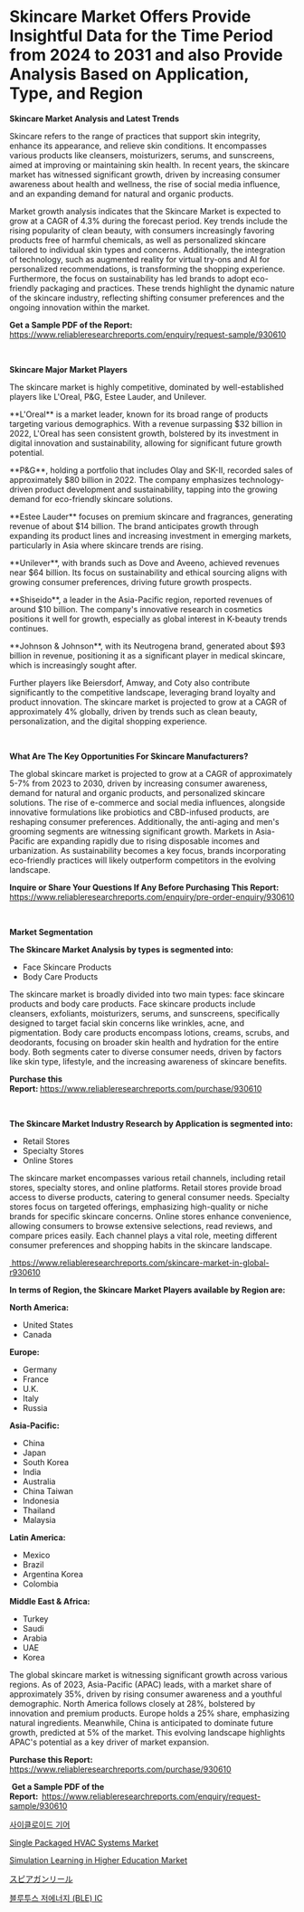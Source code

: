 <p><h1>Skincare Market Offers Provide Insightful Data for the Time Period from 2024 to 2031 and also Provide Analysis Based on Application, Type, and Region</h1></p><p><strong>Skincare Market Analysis and Latest Trends</strong></p>
<p><p>Skincare refers to the range of practices that support skin integrity, enhance its appearance, and relieve skin conditions. It encompasses various products like cleansers, moisturizers, serums, and sunscreens, aimed at improving or maintaining skin health. In recent years, the skincare market has witnessed significant growth, driven by increasing consumer awareness about health and wellness, the rise of social media influence, and an expanding demand for natural and organic products.</p><p>Market growth analysis indicates that the Skincare Market is expected to grow at a CAGR of 4.3% during the forecast period. Key trends include the rising popularity of clean beauty, with consumers increasingly favoring products free of harmful chemicals, as well as personalized skincare tailored to individual skin types and concerns. Additionally, the integration of technology, such as augmented reality for virtual try-ons and AI for personalized recommendations, is transforming the shopping experience. Furthermore, the focus on sustainability has led brands to adopt eco-friendly packaging and practices. These trends highlight the dynamic nature of the skincare industry, reflecting shifting consumer preferences and the ongoing innovation within the market.</p></p>
<p><strong>Get a Sample PDF of the Report:&nbsp;</strong> <a href="https://www.reliableresearchreports.com/enquiry/request-sample/930610">https://www.reliableresearchreports.com/enquiry/request-sample/930610</a></p>
<p>&nbsp;</p>
<p><strong>Skincare Major Market Players</strong></p>
<p><p>The skincare market is highly competitive, dominated by well-established players like L'Oreal, P&G, Estee Lauder, and Unilever. </p><p>**L'Oreal** is a market leader, known for its broad range of products targeting various demographics. With a revenue surpassing $32 billion in 2022, L'Oreal has seen consistent growth, bolstered by its investment in digital innovation and sustainability, allowing for significant future growth potential.</p><p>**P&G**, holding a portfolio that includes Olay and SK-II, recorded sales of approximately $80 billion in 2022. The company emphasizes technology-driven product development and sustainability, tapping into the growing demand for eco-friendly skincare solutions.</p><p>**Estee Lauder** focuses on premium skincare and fragrances, generating revenue of about $14 billion. The brand anticipates growth through expanding its product lines and increasing investment in emerging markets, particularly in Asia where skincare trends are rising.</p><p>**Unilever**, with brands such as Dove and Aveeno, achieved revenues near $64 billion. Its focus on sustainability and ethical sourcing aligns with growing consumer preferences, driving future growth prospects.</p><p>**Shiseido**, a leader in the Asia-Pacific region, reported revenues of around $10 billion. The company's innovative research in cosmetics positions it well for growth, especially as global interest in K-beauty trends continues.</p><p>**Johnson & Johnson**, with its Neutrogena brand, generated about $93 billion in revenue, positioning it as a significant player in medical skincare, which is increasingly sought after.</p><p>Further players like Beiersdorf, Amway, and Coty also contribute significantly to the competitive landscape, leveraging brand loyalty and product innovation. The skincare market is projected to grow at a CAGR of approximately 4% globally, driven by trends such as clean beauty, personalization, and the digital shopping experience.</p></p>
<p>&nbsp;</p>
<p><strong>What Are The Key Opportunities For Skincare Manufacturers?</strong></p>
<p><p>The global skincare market is projected to grow at a CAGR of approximately 5-7% from 2023 to 2030, driven by increasing consumer awareness, demand for natural and organic products, and personalized skincare solutions. The rise of e-commerce and social media influences, alongside innovative formulations like probiotics and CBD-infused products, are reshaping consumer preferences. Additionally, the anti-aging and men's grooming segments are witnessing significant growth. Markets in Asia-Pacific are expanding rapidly due to rising disposable incomes and urbanization. As sustainability becomes a key focus, brands incorporating eco-friendly practices will likely outperform competitors in the evolving landscape.</p></p>
<p><strong>Inquire or Share Your Questions If Any Before Purchasing This Report:</strong> <a href="https://www.reliableresearchreports.com/enquiry/pre-order-enquiry/930610">https://www.reliableresearchreports.com/enquiry/pre-order-enquiry/930610</a></p>
<p>&nbsp;</p>
<p><strong>Market Segmentation</strong></p>
<p><strong>The Skincare Market Analysis by types is segmented into:</strong></p>
<p><ul><li>Face Skincare Products</li><li>Body Care Products</li></ul></p>
<p><p>The skincare market is broadly divided into two main types: face skincare products and body care products. Face skincare products include cleansers, exfoliants, moisturizers, serums, and sunscreens, specifically designed to target facial skin concerns like wrinkles, acne, and pigmentation. Body care products encompass lotions, creams, scrubs, and deodorants, focusing on broader skin health and hydration for the entire body. Both segments cater to diverse consumer needs, driven by factors like skin type, lifestyle, and the increasing awareness of skincare benefits.</p></p>
<p><strong>Purchase this Report:&nbsp;</strong><a href="https://www.reliableresearchreports.com/purchase/930610">https://www.reliableresearchreports.com/purchase/930610</a></p>
<p>&nbsp;</p>
<p><strong>The Skincare Market Industry Research by Application is segmented into:</strong></p>
<p><ul><li>Retail Stores</li><li>Specialty Stores</li><li>Online Stores</li></ul></p>
<p><p>The skincare market encompasses various retail channels, including retail stores, specialty stores, and online platforms. Retail stores provide broad access to diverse products, catering to general consumer needs. Specialty stores focus on targeted offerings, emphasizing high-quality or niche brands for specific skincare concerns. Online stores enhance convenience, allowing consumers to browse extensive selections, read reviews, and compare prices easily. Each channel plays a vital role, meeting different consumer preferences and shopping habits in the skincare landscape.</p></p>
<p><a href="https://www.reliableresearchreports.com/skincare-market-in-global-r930610">&nbsp;https://www.reliableresearchreports.com/skincare-market-in-global-r930610</a></p>
<p><strong>In terms of Region, the Skincare Market Players available by Region are:</strong></p>
<p>
    <p> <strong> North America: </strong>
        <ul>
            <li>United States</li>
            <li>Canada</li>
        </ul>
        </p> 
    <p> <strong> Europe: </strong>
        <ul>
            <li>Germany</li>
            <li>France</li>
            <li>U.K.</li>
            <li>Italy</li>
            <li>Russia</li>
        </ul>
        </p> 
    <p> <strong> Asia-Pacific: </strong>
        <ul>
            <li>China</li>
            <li>Japan</li>
            <li>South Korea</li>
            <li>India</li>
            <li>Australia</li>
            <li>China Taiwan</li>
            <li>Indonesia</li>
            <li>Thailand</li>
            <li>Malaysia</li>
        </ul>
        </p> 
    <p> <strong> Latin America: </strong>
        <ul>
            <li>Mexico</li>
            <li>Brazil</li>
            <li>Argentina Korea</li>
            <li>Colombia</li>
        </ul>
        </p> 
    <p> <strong> Middle East & Africa: </strong>
        <ul>
            <li>Turkey</li>
            <li>Saudi</li>
            <li>Arabia</li>
            <li>UAE</li>
            <li>Korea</li>
        </ul>
    </p>
    </p>
<p><p>The global skincare market is witnessing significant growth across various regions. As of 2023, Asia-Pacific (APAC) leads, with a market share of approximately 35%, driven by rising consumer awareness and a youthful demographic. North America follows closely at 28%, bolstered by innovation and premium products. Europe holds a 25% share, emphasizing natural ingredients. Meanwhile, China is anticipated to dominate future growth, predicted at 5% of the market. This evolving landscape highlights APAC's potential as a key driver of market expansion.</p></p>
<p><strong>Purchase this Report: </strong><a href="https://www.reliableresearchreports.com/purchase/930610">https://www.reliableresearchreports.com/purchase/930610</a></p>
<p>&nbsp;<strong>Get a Sample PDF of the Report:&nbsp;&nbsp;</strong><a href="https://www.reliableresearchreports.com/enquiry/request-sample/930610">https://www.reliableresearchreports.com/enquiry/request-sample/930610</a></p>
<p><strong></strong></p>
<p><p><a href="https://medium.com/@robertojones8678/%EC%84%B8%EA%B3%84-cycloidal-gear-market-%EC%9D%80-2024%EC%97%90%EC%84%9C-2031%EB%A1%9C-%EC%97%B0%ED%8F%89%EA%B7%A0-%EC%A6%9D%EA%B0%80%EC%9C%A8%EC%9D%84-%EB%B3%B4%EC%9D%BC-%EA%B2%83%EC%9C%BC%EB%A1%9C-%EC%98%88%EC%83%81%EB%90%A9%EB%8B%88%EB%8B%A4-ec144f44b2b4">사이클로이드 기어</a></p><p><a href="https://github.com/SanjidaMahmud54/Market-Research-Report-List-1/blob/main/single-packaged-hvac-systems-market.md">Single Packaged HVAC Systems Market</a></p><p><a href="https://github.com/hgf64gh/Market-Research-Report-List-1/blob/main/simulation-learning-in-higher-education-market.md">Simulation Learning in Higher Education Market</a></p><p><a href="https://medium.com/@vadkqfca47/speargun-reels-market-%E3%81%AE%E3%82%B0%E3%83%AD%E3%83%BC%E3%83%90%E3%83%AB%E5%B8%82%E5%A0%B4%E6%A6%82%E8%A6%81%E3%81%AF-%E4%B8%96%E7%95%8C%E3%81%8A%E3%82%88%E3%81%B3%E4%B8%BB%E8%A6%81%E5%B8%82%E5%A0%B4%E3%81%AB%E3%81%8A%E3%81%91%E3%82%8B%E6%A5%AD%E7%95%8C%E3%81%AB%E5%BD%B1%E9%9F%BF%E3%82%92%E4%B8%8E%E3%81%88%E3%82%8B%E4%B8%BB%E8%A6%81%E3%81%AA%E3%83%88%E3%83%AC%E3%83%B3%E3%83%89%E3%81%AB%E3%81%A4%E3%81%84%E3%81%A6-%E7%8B%AC%E8%87%AA%E3%81%AE%E8%A6%96%E7%82%B9%E3%82%92%E6%8F%90%E4%BE%9B%E3%81%97%E3%81%BE%E3%81%99-6d360ce632d7">スピアガンリール</a></p><p><a href="https://medium.com/@robertojones8678/bluetooth-low-energy-ble-ic-market-%EC%9D%98-%EA%B8%80%EB%A1%9C%EB%B2%8C-%EC%8B%9C%EC%9E%A5-%EA%B0%9C%EC%9A%94%EB%8A%94-%EC%A0%84-%EC%84%B8%EA%B3%84-%EB%B0%8F-%EC%A3%BC%EC%9A%94-%EC%8B%9C%EC%9E%A5%EC%9D%98-%EC%82%B0%EC%97%85%EC%97%90-%EC%98%81%ED%96%A5%EC%9D%84-%EB%AF%B8%EC%B9%98%EB%8A%94-%EC%A3%BC%EC%9A%94-%ED%8A%B8%EB%A0%8C%EB%93%9C%EC%97%90-%EB%8C%80%ED%95%9C-%EB%8F%85%ED%8A%B9%ED%95%9C-%EA%B4%80%EC%A0%90%EC%9D%84-3fd1413607c4">블루투스 저에너지 (BLE) IC</a></p></p>